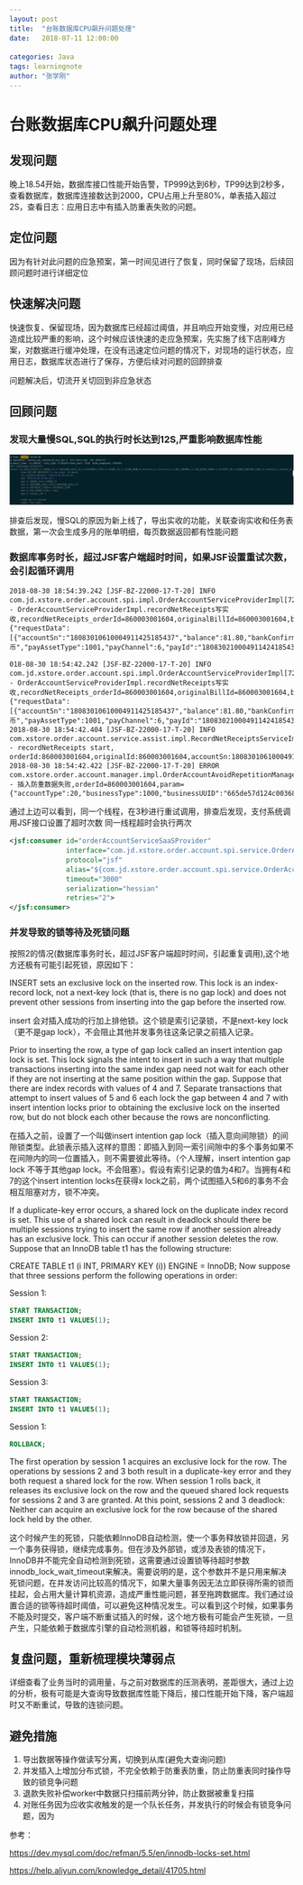 ```yaml
---
layout: post
title:  "台账数据库CPU飙升问题处理"
date:   2018-07-11 12:00:00

categories: Java
tags: learningnote
author: "张学刚"
---
```


# 台账数据库CPU飙升问题处理

## 发现问题

晚上18.54开始，数据库接口性能开始告警，TP999达到6秒，TP99达到2秒多，查看数据库，数据库连接数达到2000，CPU占用上升至80%，单表插入超过2S，查看日志：应用日志中有插入防重表失败的问题。

## 定位问题

因为有针对此问题的应急预案，第一时间见进行了恢复，同时保留了现场，后续回顾问题时进行详细定位

## 快速解决问题

快速恢复、保留现场，因为数据库已经超过阈值，并且响应开始变慢，对应用已经造成比较严重的影响，这个时候应该快速的走应急预案，先实施了线下店削峰方案，对数据进行缓冲处理，在没有迅速定位问题的情况下，对现场的运行状态，应用日志，数据库状态进行了保存，方便后续对问题的回顾排查

问题解决后，切流开关切回到非应急状态

## 回顾问题

### 发现大量慢SQL,SQL的执行时长达到12S,严重影响数据库性能

![大量慢SQL](https://raw.githubusercontent.com/unionstars/unionstars.github.io/master/assets/images/pictures/2018-08-31-problem-analy/01-01.jpg)

排查后发现，慢SQL的原因为新上线了，导出实收的功能，关联查询实收和任务表数据，第一次会生成多月的账单明细，每页数据返回都有性能问题

### 数据库事务时长，超过JSF客户端超时时间，如果JSF设置重试次数，会引起循环调用

```log
2018-08-30 18:54:39.242 [JSF-BZ-22000-17-T-20] INFO com.jd.xstore.order.account.spi.impl.OrderAccountServiceProviderImpl[72] - OrderAccountServiceProviderImpl.recordNetReceipts写实收,recordNetReceipts_orderId=860003001604,originalBillId=860003001604,businessType=1000,request={"requestData":[{"accountSn":"18083010610004911425185437","balance":81.80,"bankConfirmTime":1535626478000,"businessType":1000,"code":"0","direction":1,"orderId":"860003001604","orderPlatform":2,"orderSource":1,"orderTime":1535626478000,"originalBillId":"860003001604","payAssetId":0,"payAssetName":"货币","payAssetType":1001,"payChannel":6,"payId":"180830210004911424185437","storeId":"131231","storeName":"","success":true,"userPin":"jdpos"}],"sourceType":10002}
```

```log
018-08-30 18:54:42.242 [JSF-BZ-22000-17-T-20] INFO com.jd.xstore.order.account.spi.impl.OrderAccountServiceProviderImpl[72] - OrderAccountServiceProviderImpl.recordNetReceipts写实收,recordNetReceipts_orderId=860003001604,originalBillId=860003001604,businessType=1000,request={"requestData":[{"accountSn":"18083010610004911425185437","balance":81.80,"bankConfirmTime":1535626478000,"businessType":1000,"code":"0","direction":1,"orderId":"860003001604","orderPlatform":2,"orderSource":1,"orderTime":1535626478000,"originalBillId":"860003001604","payAssetId":0,"payAssetName":"货币","payAssetType":1001,"payChannel":6,"payId":"180830210004911424185437","storeId":"131231","storeName":"","success":true,"userPin":"jdpos"}],"sourceType":10002}
2018-08-30 18:54:42.404 [JSF-BZ-22000-17-T-20] INFO com.xstore.order.account.service.assist.impl.RecordNetReceiptsServiceImpl[55] - recordNetReceipts start, orderId:860003001604,originalId:860003001604,accountSn:18083010610004911425185437
2018-08-30 18:54:42.422 [JSF-BZ-22000-17-T-20] ERROR com.xstore.order.account.manager.impl.OrderAccountAvoidRepetitionManagerImpl[52] - 插入防重数据失败,orderId=860003001604,param={"accountType":20,"businessType":1000,"businessUUID":"665de57d124c003682c30e290b9dbb63","created":1535626482404,"id":5438639,"modified":1535626482404,"orderId":"860003001604","originalBillId":"860003001604","payChannel":6,"payId":"180830210004911424185437","sourceType":10002}
```

通过上边可以看到，同一个线程，在3秒进行重试调用，排查后发现，支付系统调用JSF接口设置了超时次数 同一线程超时会执行两次

```xml
<jsf:consumer id="orderAccountServiceSaaSProvider"
              interface="com.jd.xstore.order.account.spi.service.OrderAccountServiceProvider"
              protocol="jsf"
              alias="${com.jd.xstore.order.account.spi.service.OrderAccountServiceProvider.group}"
              timeout="3000"
              serialization="hessian"
              retries="2">
</jsf:consumer>
```

### 并发导致的锁等待及死锁问题

按照2的情况(数据库事务时长，超过JSF客户端超时时间，引起重复调用),这个地方还极有可能引起死锁，原因如下：

INSERT sets an exclusive lock on the inserted row. This lock is an index-record lock, not a next-key lock (that is, there is no gap lock) and does not prevent other sessions from inserting into the gap before the inserted row.
 
 insert 会对插入成功的行加上排他锁。这个锁是索引记录锁，不是next-key lock（更不是gap lock），不会阻止其他并发事务往这条记录之前插入记录。

Prior to inserting the row, a type of gap lock called an insert intention gap lock is set. This lock signals the intent to insert in such a way that multiple transactions inserting into the same index gap need not wait for each other if they are not inserting at the same position within the gap. Suppose that there are index records with values of 4 and 7. Separate transactions that attempt to insert values of 5 and 6 each lock the gap between 4 and 7 with insert intention locks prior to obtaining the exclusive lock on the inserted row, but do not block each other because the rows are nonconflicting.

在插入之前，设置了一个叫做insert intention gap lock（插入意向间隙锁）的间隙锁类型。此锁表示插入这样的意图：即插入到同一索引间隙中的多个事务如果不在间隙内的同一位置插入，则不需要彼此等待。（个人理解，insert intention gap lock 不等于其他gap lock。不会阻塞）。假设有索引记录的值为4和7。当拥有4和7的这个insert intention locks在获得x lock之前，两个试图插入5和6的事务不会相互阻塞对方，锁不冲突。

If a duplicate-key error occurs, a shared lock on the duplicate index record is set. This use of a shared lock can result in deadlock should there be multiple sessions trying to insert the same row if another session already has an exclusive lock. This can occur if another session deletes the row. Suppose that an InnoDB table t1 has the following structure:

CREATE TABLE t1 (i INT, PRIMARY KEY (i)) ENGINE = InnoDB;
Now suppose that three sessions perform the following operations in order:

Session 1:
```sql
START TRANSACTION;
INSERT INTO t1 VALUES(1);
```

Session 2:
```sql
START TRANSACTION;
INSERT INTO t1 VALUES(1);
```

Session 3:
```sql
START TRANSACTION;
INSERT INTO t1 VALUES(1);
```

Session 1:

```sql
ROLLBACK;
```

The first operation by session 1 acquires an exclusive lock for the row. The operations by sessions 2 and 3 both result in a duplicate-key error and they both request a shared lock for the row. When session 1 rolls back, it releases its exclusive lock on the row and the queued shared lock requests for sessions 2 and 3 are granted. At this point, sessions 2 and 3 deadlock: Neither can acquire an exclusive lock for the row because of the shared lock held by the other.

这个时候产生的死锁，只能依赖InnoDB自动检测，使一个事务释放锁并回退，另一个事务获得锁，继续完成事务。但在涉及外部锁，或涉及表锁的情况下，InnoDB并不能完全自动检测到死锁，这需要通过设置锁等待超时参数 innodb_lock_wait_timeout来解决。需要说明的是，这个参数并不是只用来解决死锁问题，在并发访问比较高的情况下，如果大量事务因无法立即获得所需的锁而挂起，会占用大量计算机资源，造成严重性能问题，甚至拖跨数据库。我们通过设置合适的锁等待超时阈值，可以避免这种情况发生。可以看到这个时候，如果事务不能及时提交，客户端不断重试插入的时候，这个地方极有可能会产生死锁，一旦产生，只能依赖于数据库引擎的自动检测机器，和锁等待超时机制。

## 复盘问题，重新梳理模块薄弱点

详细查看了业务当时的调用量，与之前对数据库的压测表明，差距很大，通过上边的分析，极有可能是大查询导致数据库性能下降后，接口性能开始下降，客户端超时又不断重试，导致的连锁问题。

## 避免措施

1. 导出数据等操作做读写分离，切换到从库(避免大查询问题)
2. 并发插入上增加分布式锁，不完全依赖于防重表防重，防止防重表同时操作导致的锁竞争问题
3. 退款失败补偿worker中数据只扫描前两分钟，防止数据被重复扫描
4. 对账任务因为应收实收触发的是一个队长任务，并发执行的时候会有锁竞争问题，因为

参考：

https://dev.mysql.com/doc/refman/5.5/en/innodb-locks-set.html

https://help.aliyun.com/knowledge_detail/41705.html